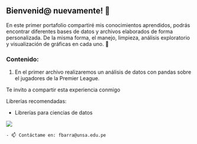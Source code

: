 ## Bienvenid@ nuevamente! 💫

En este primer portafolio compartiré mis conocimientos aprendidos, podrás encontrar diferentes bases de datos y archivos elaborados de forma personalizada. De la misma forma, el manejo, limpieza, análisis exploratorio y visualización de gráficas en cada uno. 🧐

### Contenido:
1. En el primer archivo realizaremos un análisis de datos con pandas sobre el jugadores de la Premier League.

Te invito a compartir esta experiencia conmigo

Librerías recomendadas:
- Librerías para ciencias de datos
<p><img align="center" src="https://media.giphy.com/media/bGgsc5mWoryfgKBx1u/giphy.gif" /></p>

    - 📫 Contáctame en: fbarra@unsa.edu.pe

